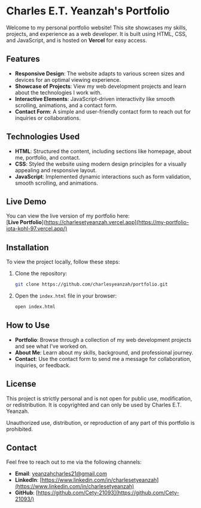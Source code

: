 # Charles E.T. Yeanzah's Portfolio

Welcome to my personal portfolio website! This site showcases my skills, projects, and experience as a web developer. It is built using HTML, CSS, and JavaScript, and is hosted on **Vercel** for easy access.

## Features

- **Responsive Design**: The website adapts to various screen sizes and devices for an optimal viewing experience.
- **Showcase of Projects**: View my web development projects and learn about the technologies I work with.
- **Interactive Elements**: JavaScript-driven interactivity like smooth scrolling, animations, and a contact form.
- **Contact Form**: A simple and user-friendly contact form to reach out for inquiries or collaborations.

## Technologies Used

- **HTML**: Structured the content, including sections like homepage, about me, portfolio, and contact.
- **CSS**: Styled the website using modern design principles for a visually appealing and responsive layout.
- **JavaScript**: Implemented dynamic interactions such as form validation, smooth scrolling, and animations.

## Live Demo

You can view the live version of my portfolio here:  
[**Live Portfolio**](https://charlesetyeanzah.vercel.app](https://my-portfolio-iota-kohl-97.vercel.app/)

## Installation

To view the project locally, follow these steps:

1. Clone the repository:
   ```bash
   git clone https://github.com/charlesyeanzah/portfolio.git
   ```

2. Open the `index.html` file in your browser:
   ```bash
   open index.html
   ```

## How to Use

- **Portfolio**: Browse through a collection of my web development projects and see what I’ve worked on.
- **About Me**: Learn about my skills, background, and professional journey.
- **Contact**: Use the contact form to send me a message for collaboration, inquiries, or feedback.

## License

This project is strictly personal and is not open for public use, modification, or redistribution. It is copyrighted and can only be used by Charles E.T. Yeanzah.

Unauthorized use, distribution, or reproduction of any part of this portfolio is prohibited.

## Contact

Feel free to reach out to me via the following channels:

- **Email**: yeanzahcharles21@gmail.com
- **LinkedIn**: [https://www.linkedin.com/in/charlesetyeanzah](https://www.linkedin.com/in/charlesetyeanzah)
- **GitHub**: [https://github.com/Cety-21093](https://github.com/Cety-21093/)
